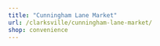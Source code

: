 ```yaml
---
title: "Cunningham Lane Market"
url: /clarksville/cunningham-lane-market/
shop: convenience
---
```

